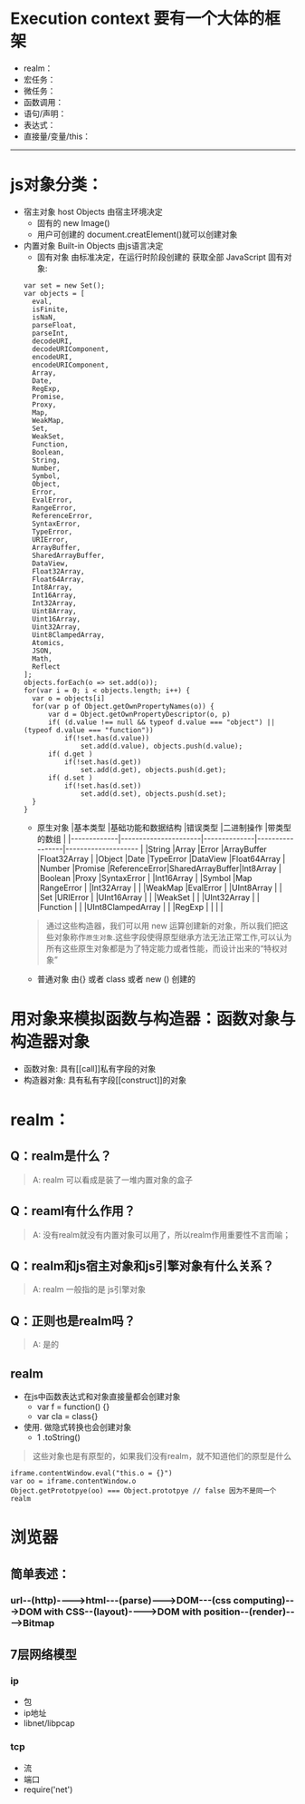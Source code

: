 # Execution context 要有一个大体的框架
- realm：
- 宏任务：
- 微任务：
- 函数调用：
- 语句/声明：
- 表达式：
- 直接量/变量/this：
--------------------------------------------------------------------------------------
# js对象分类：
- 宿主对象 host Objects 由宿主环境决定
  - 固有的 new Image()
  - 用户可创建的 document.creatElement()就可以创建对象
- 内置对象 Built-in Objects 由js语言决定
  - 固有对象 由标准决定，在运行时阶段创建的
  获取全部 JavaScript 固有对象:
  ```
  var set = new Set();
  var objects = [
    eval,
    isFinite,
    isNaN,
    parseFloat,
    parseInt,
    decodeURI,
    decodeURIComponent,
    encodeURI,
    encodeURIComponent,
    Array,
    Date,
    RegExp,
    Promise,
    Proxy,
    Map,
    WeakMap,
    Set,
    WeakSet,
    Function,
    Boolean,
    String,
    Number,
    Symbol,
    Object,
    Error,
    EvalError,
    RangeError,
    ReferenceError,
    SyntaxError,
    TypeError,
    URIError,
    ArrayBuffer,
    SharedArrayBuffer,
    DataView,
    Float32Array,
    Float64Array,
    Int8Array,
    Int16Array,
    Int32Array,
    Uint8Array,
    Uint16Array,
    Uint32Array,
    Uint8ClampedArray,
    Atomics,
    JSON,
    Math,
    Reflect
  ];
  objects.forEach(o => set.add(o));
  for(var i = 0; i < objects.length; i++) {
    var o = objects[i]
    for(var p of Object.getOwnPropertyNames(o)) {
        var d = Object.getOwnPropertyDescriptor(o, p)
        if( (d.value !== null && typeof d.value === "object") || (typeof d.value === "function"))
            if(!set.has(d.value))
                set.add(d.value), objects.push(d.value);
        if( d.get )
            if(!set.has(d.get))
                set.add(d.get), objects.push(d.get);
        if( d.set )
            if(!set.has(d.set))
                set.add(d.set), objects.push(d.set);
    }
  }
  ```
  - 原生对象
      |基本类型      |基础功能和数据结构       |错误类型        |二进制操作         |带类型的数组           |
      |-------------|----------------------|--------------|-----------------|-------------------- |
      |String       |Array                 |Error         |ArrayBuffer      |Float32Array         |
      |Object       |Date                  |TypeError     |DataView         |Float64Array         |
      |Number       |Promise               |ReferenceError|SharedArrayBuffer|Int8Array            |
      |Boolean      |Proxy                 |SyntaxError   |                 |Int16Array           |
      |Symbol       |Map                   |RangeError    |                 |Int32Array           |
      |             |WeakMap               |EvalError     |                 |UInt8Array           |
      |             |Set                   |URIError      |                 |UInt16Array          |
      |             |WeakSet               |              |                 |UInt32Array          |
      |             |Function              |              |                 |UInt8ClampedArray    |
      |             |RegExp                |              |                 |                     |
  > 通过这些构造器，我们可以用 new 运算创建新的对象，所以我们把这些对象称作`原生对象`.这些字段使得原型继承方法无法正常工作,可以认为所有这些原生对象都是为了特定能力或者性能，而设计出来的“特权对象”
  - 普通对象 由{} 或者 class 或者 new () 创建的
# 用对象来模拟函数与构造器：函数对象与构造器对象
  - 函数对象: 具有[[call]]私有字段的对象
  - 构造器对象: 具有私有字段[[construct]]的对象
# realm：
## Q：realm是什么？
> A: realm 可以看成是装了一堆内置对象的盒子
## Q：reaml有什么作用？
> A: 没有realm就没有内置对象可以用了，所以realm作用重要性不言而喻；
## Q：realm和js宿主对象和js引擎对象有什么关系？
> A: realm 一般指的是 js引擎对象
## Q：正则也是realm吗？
> A: 是的
## realm
- 在js中函数表达式和对象直接量都会创建对象
  - var f = function() {}
  - var cla = class{}
- 使用. 做隐式转换也会创建对象
  - 1 .toString()
> 这些对象也是有原型的，如果我们没有realm，就不知道他们的原型是什么
```
iframe.contentWindow.eval("this.o = {}")
var oo = iframe.contentWindow.o
Object.getPrototpye(oo) === Object.prototpye // false 因为不是同一个realm
```
# 浏览器
## 简单表述：
### url--(http)---->html---(parse)--->DOM---(css computing)--->DOM with CSS--(layout)---->DOM with position--(render)---->Bitmap
## 7层网络模型
### ip
- 包
- ip地址
- libnet/libpcap
### tcp
- 流
- 端口
- require('net')